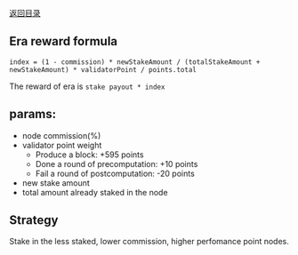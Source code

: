 [返回目录](README.md)

## Era reward formula
```
index = (1 - commission) * newStakeAmount / (totalStakeAmount + newStakeAmount) * validatorPoint / points.total
```

The reward of era is `stake payout * index`

## params:
* node commission(%)
* validator point weight
  * Produce a block: +595 points
  * Done a round of precomputation: +10 points
  * Fail a round of postcomputation: -20 points
* new stake amount
* total amount already staked in the node
  
## Strategy
Stake in the less staked, lower commission, higher perfomance point nodes.




